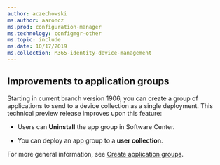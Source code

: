 ```yaml
---
author: aczechowski
ms.author: aaroncz
ms.prod: configuration-manager
ms.technology: configmgr-other
ms.topic: include
ms.date: 10/17/2019
ms.collection: M365-identity-device-management
---
```


## <a name="bkmk_appgrp"></a> Improvements to application groups

<!--4760058-->

Starting in current branch version 1906, you can create a group of applications to send to a device collection as a single deployment. This technical preview release improves upon this feature:

- Users can **Uninstall** the app group in Software Center.

- You can deploy an app group to a **user collection**.

For more general information, see [Create application groups](/sccm/apps/deploy-use/create-app-groups).
